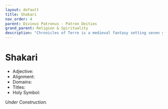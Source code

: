 ```yaml
---
layout: default
title: Shakari
nav_order: 4
parent: Divinus Patronus - Patron Deities
grand_parent: Religion & Spirituality
description: "Chronicles of Terre is a medieval fantasy setting seven years in the writing, currently for dungeons & dragons 5th edition."
---
```


# Shakari

- Adjective: 
- Alignment: 
- Domains: 
- Titles: 
- Holy Symbol: 

*Under Construction.*